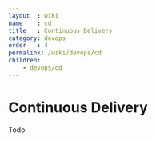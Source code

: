 ```yaml
---
layout  : wiki
name    : cd
title   : Continuous Delivery
category: devops
order   : 4
permalink: /wiki/devops/cd
children:
    - devops/cd
---
```

# Continuous Delivery
Todo